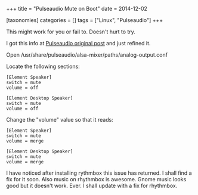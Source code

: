 +++
title = "Pulseaudio Mute on Boot"
date = 2014-12-02

[taxonomies]
categories = []
tags = ["Linux", "Pulseaudio"]
+++

This might work for you or fail to. Doesn't hurt to try.
  
I got this info at [Pulseaudio original post] and just refined it.

<!-- more -->

Open /usr/share/pulseaudio/alsa-mixer/paths/analog-output.conf

Locate the following sections:

    [Element Speaker]
    switch = mute
    volume = off

    [Element Desktop Speaker]
    switch = mute
    volume = off

  
Change the "volume" value so that it reads:

    [Element Speaker]
    switch = mute
    volume = merge

    [Element Desktop Speaker]
    switch = mute
    volume = merge

I have noticed after installing rythmbox this issue has returned. I shall find a fix for it soon. Also music on rhythmbox is awesome. Gnome music looks good but it doesn't work. Ever. I shall update with a fix for rhythmbox.


[Pulseaudio original post]: http://www.pclinuxos.com/forum/index.php?topic=112440.0
